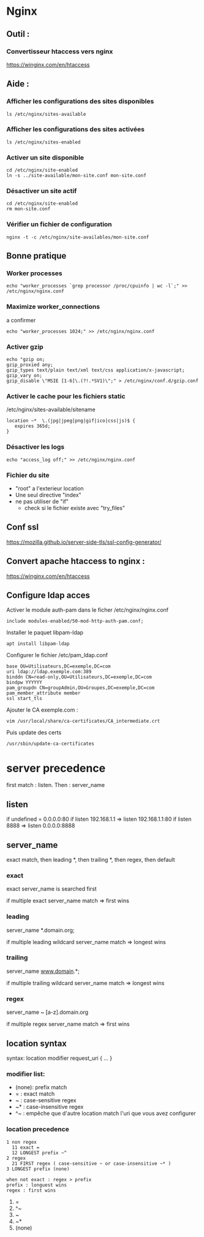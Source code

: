 # Nginx
## Outil :
### Convertisseur htaccess vers nginx
https://winginx.com/en/htaccess

## Aide :
### Afficher les configurations des sites disponibles
```
ls /etc/nginx/sites-available
```

### Afficher les configurations des sites activées
```
ls /etc/nginx/sites-enabled
```

### Activer un site disponible
```
cd /etc/nginx/site-enabled
ln -s ../site-available/mon-site.conf mon-site.conf
```

### Désactiver un site actif
```
cd /etc/nginx/site-enabled
rm mon-site.conf
```

### Vérifier un fichier de configuration
```
nginx -t -c /etc/nginx/site-availables/mon-site.conf
```

## Bonne pratique
### Worker processes
```
echo "worker_processes `grep processor /proc/cpuinfo | wc -l`;" >> /etc/nginx/nginx.conf
```

### Maximize worker_connections
a confirmer
```
echo "worker_processes 1024;" >> /etc/nginx/nginx.conf
```

### Activer gzip
```
echo "gzip on;
gzip_proxied any;
gzip_types text/plain text/xml text/css application/x-javascript;
gzip_vary on;
gzip_disable \"MSIE [1-6]\.(?!.*SV1)\";" > /etc/nginx/conf.d/gzip.conf
```

### Activer le cache pour les fichiers static
/etc/nginx/sites-available/sitename
```
location ~*  \.(jpg|jpeg|png|gif|ico|css|js)$ {
   expires 365d;
}
```

### Désactiver les logs
```
echo "access_log off;" >> /etc/nginx/nginx.conf
```

### Fichier du site
- "root" a l'exterieur location
- Une seul directive "index"
- ne pas utiliser de "if"
    * check si le fichier existe avec "try_files"

## Conf ssl
https://mozilla.github.io/server-side-tls/ssl-config-generator/

## Convert apache htaccess to nginx :
https://winginx.com/en/htaccess

## Configure ldap acces
Activer le module auth-pam dans le ficher /etc/nginx/nginx.conf
```
include modules-enabled/50-mod-http-auth-pam.conf;
```
Installer le paquet libpam-ldap
```
apt install libpam-ldap
```
Configurer le fichier /etc/pam_ldap.conf
```
base OU=Utilisateurs,DC=exemple,DC=com
uri ldap://ldap.exemple.com:389
binddn CN=read-only,OU=Utilisateurs,DC=exemple,DC=com
bindpw YYYYYY
pam_groupdn CN=groupAdmin,OU=Groupes,DC=exemple,DC=com
pam_member_attribute member
ssl start_tls
```
Ajouter le CA exemple.com :
```
vim /usr/local/share/ca-certificates/CA_intermediate.crt
```
Puis update des certs
```
/usr/sbin/update-ca-certificates
```

# server precedence
first match : listen. Then : server_name

## listen
if undefined = 0.0.0.0:80
if listen 192.168.1.1 => listen 192.168.1.1:80
if listen 8888 => listen 0.0.0.0:8888

## server_name

exact match, then leading *, then trailing *, then regex, then default
### exact
exact server_name is searched first

if multiple exact server_name match => first wins

### leading
server_name *.domain.org;

if multiple leading wildcard server_name match => longest wins

### trailing
server_name www.domain.*;

if multiple trailing wildcard server_name match => longest wins

### regex
server_name ~ [a-z].domain.org

if multiple regex server_name match => first wins


## location syntax
syntax: location modifier request_uri { ... }

### modifier list:
- (none): prefix match
- = : exact match
- ~ : case-sensitive regex
- ~* : case-insensitive regex
- ^~ : empêche que d'autre location match l'uri que vous avez configurer

### location precedence

```
1 non regex
  11 exact =
  12 LONGEST prefix ~^
2 regex
  21 FIRST regex ( case-sensitive ~ or case-insensitive ~* )
3 LONGEST prefix (none)

when not exact : regex > prefix
prefix : longuest wins
regex : first wins
```

1. =
2. ^~
3. ~
4. ~*
5. (none)
